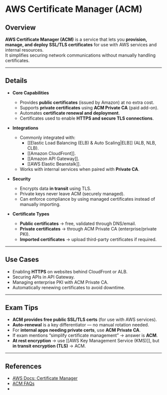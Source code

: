 # **AWS Certificate Manager (ACM)**

## **Overview**
**AWS Certificate Manager (ACM)** is a service that lets you **provision, manage, and deploy SSL/TLS certificates** for use with AWS services and internal resources.  
It simplifies securing network communications without manually handling certificates.

---

## **Details**
- **Core Capabilities**
	- Provides **public certificates** (issued by Amazon) at no extra cost.
	- Supports **private certificates** using **ACM Private CA** (paid add-on).
	- Automates **certificate renewal and deployment**.
	- Certificates used to enable **HTTPS and secure TLS connections**.

- **Integrations**
	- Commonly integrated with:
		- [[Elastic Load Balancing (ELB) & Auto Scaling|ELB]] (ALB, NLB, CLB).
		- [[Amazon CloudFront]].
		- [[Amazon API Gateway]].
		- [[AWS Elastic Beanstalk]].
	- Works with internal services when paired with **Private CA**.

- **Security**
	- Encrypts data **in transit** using TLS.
	- Private keys never leave ACM (securely managed).
	- Can enforce compliance by using managed certificates instead of manually importing.

- **Certificate Types**
	- **Public certificates** → free, validated through DNS/email.  
	- **Private certificates** → through ACM Private CA (enterprise/private PKI).  
	- **Imported certificates** → upload third-party certificates if required.

---

## **Use Cases**
- Enabling **HTTPS** on websites behind CloudFront or ALB.  
- Securing APIs in API Gateway.  
- Managing enterprise PKI with ACM Private CA.  
- Automatically renewing certificates to avoid downtime.  

---

## **Exam Tips**
- **ACM provides free public SSL/TLS certs** (for use with AWS services).  
- **Auto-renewal** is a key differentiator — no manual rotation needed.  
- For **internal apps needing private certs**, use **ACM Private CA**.  
- If exam mentions “simplify certificate management” → answer is **ACM**.  
- **At rest encryption** → use [[AWS Key Management Service (KMS)]], but **in transit encryption (TLS)** → ACM.  

---

## **References**
- [AWS Docs: Certificate Manager](https://docs.aws.amazon.com/acm/)  
- [ACM FAQs](https://aws.amazon.com/certificate-manager/faqs/)  
- 